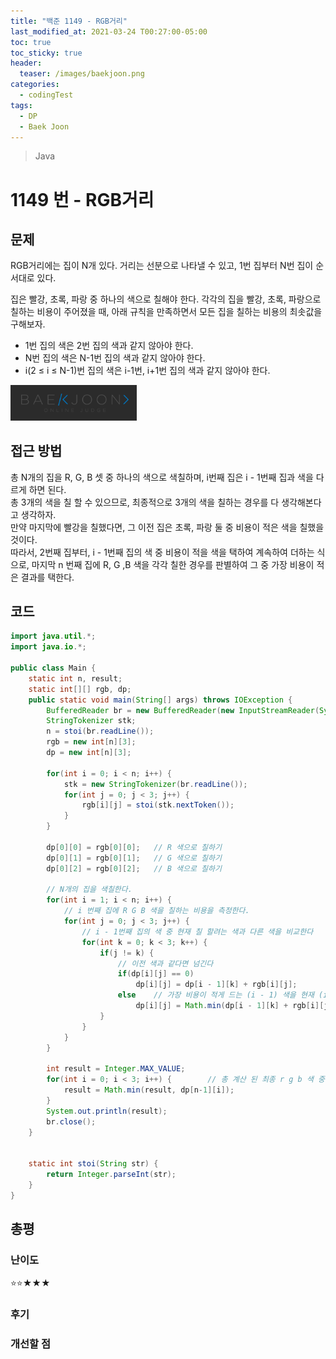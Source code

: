 ```yaml
---
title: "백준 1149 - RGB거리"
last_modified_at: 2021-03-24 T00:27:00-05:00
toc: true
toc_sticky: true
header:
  teaser: /images/baekjoon.png
categories: 
  - codingTest
tags:
  - DP
  - Baek Joon
---
```


> Java

1149 번 - RGB거리
=============
 
## 문제

RGB거리에는 집이 N개 있다. 거리는 선분으로 나타낼 수 있고, 1번 집부터 N번 집이 순서대로 있다.  

집은 빨강, 초록, 파랑 중 하나의 색으로 칠해야 한다. 각각의 집을 빨강, 초록, 파랑으로 칠하는 비용이 주어졌을 때, 아래 규칙을 만족하면서 모든 집을 칠하는 비용의 최솟값을 구해보자.  

* 1번 집의 색은 2번 집의 색과 같지 않아야 한다.  
* N번 집의 색은 N-1번 집의 색과 같지 않아야 한다.  
* i(2 ≤ i ≤ N-1)번 집의 색은 i-1번, i+1번 집의 색과 같지 않아야 한다.  

[<img src="/images/baekjoon.png" width="40%" height="40%">](https://www.acmicpc.net/problem/1149)  

## 접근 방법
총 N개의 집을 R, G, B 셋 중 하나의 색으로 색칠하며, i번째 집은 i - 1번째 집과 색을 다르게 하면 된다.  
총 3개의 색을 칠 할 수 있으므로, 최종적으로 3개의 색을 칠하는 경우를 다 생각해본다고 생각하자.  
만약 마지막에 빨강을 칠했다면, 그 이전 집은 초록, 파랑 둘 중 비용이 적은 색을 칠했을 것이다.  
따라서, 2번째 집부터, i - 1번째 집의 색 중 비용이 적을 색을 택하여 계속하여 더하는 식으로, 마지막 n 번째 집에 R, G ,B 색을 각각 칠한 경우를 판별하여 그 중 가장 비용이 적은 결과를 택한다.  

## 코드
```java
import java.util.*;
import java.io.*;

public class Main {
	static int n, result;
	static int[][] rgb, dp;
	public static void main(String[] args) throws IOException {
		BufferedReader br = new BufferedReader(new InputStreamReader(System.in));
    	StringTokenizer stk;
    	n = stoi(br.readLine());
    	rgb = new int[n][3];
    	dp = new int[n][3];
    	
    	for(int i = 0; i < n; i++) {
    		stk = new StringTokenizer(br.readLine());
    		for(int j = 0; j < 3; j++) {
    			rgb[i][j] = stoi(stk.nextToken());
    		}
    	}
    	
    	dp[0][0] = rgb[0][0];	// R 색으로 칠하기
    	dp[0][1] = rgb[0][1];	// G 색으로 칠하기
    	dp[0][2] = rgb[0][2];	// B 색으로 칠하기
    	
		// N개의 집을 색칠한다.
    	for(int i = 1; i < n; i++) {
			// i 번째 집에 R G B 색을 칠하는 비용을 측정한다.
    		for(int j = 0; j < 3; j++) {
				// i - 1번째 집의 색 중 현재 칠 할려는 색과 다른 색을 비교한다
    			for(int k = 0; k < 3; k++) {
    				if(j != k) {
						// 이전 색과 같다면 넘긴다
    					if(dp[i][j] == 0)
    						dp[i][j] = dp[i - 1][k] + rgb[i][j];
    					else	// 가장 비용이 적게 드는 (i - 1) 색을 현재 (i)색과 더하여 저장
    						dp[i][j] = Math.min(dp[i - 1][k] + rgb[i][j], dp[i][j]);
    				}
    			}
    		}
    	}
    	
    	int result = Integer.MAX_VALUE;
    	for(int i = 0; i < 3; i++) {		// 총 계산 된 최종 r g b 색 중 가장 비용이 적은 것을 택한다.
    		result = Math.min(result, dp[n-1][i]);
    	}
    	System.out.println(result);
    	br.close();
	}

	
	static int stoi(String str) {
    	return Integer.parseInt(str);
    }
}
```

## 총평
### 난이도 
⭐⭐★★★
### 후기

### 개선할 점


<!-- ★
<img src="/images/codingTest/bj/문제번호.PNG" width="40%" height="40%">  

-->